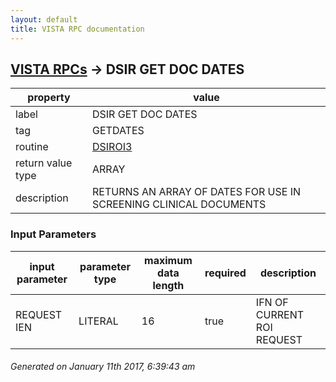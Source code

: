 ```yaml
---
layout: default
title: VISTA RPC documentation
---
```




## [VISTA RPCs](TableOfContent.md) &#8594; DSIR GET DOC DATES 

 property | value 
--- | --- 
 label | DSIR GET DOC DATES
 tag | GETDATES
 routine | [DSIROI3](http://code.osehra.org/dox/Routine_DSIROI3_source.html)
 return value type | ARRAY
 description | RETURNS AN ARRAY OF DATES FOR USE IN SCREENING CLINICAL DOCUMENTS

### Input Parameters

| input parameter | parameter type | maximum data length | required | description | 
| --- | --- | --- | --- | --- | 
| REQUEST IEN | LITERAL | 16 | true | IFN OF CURRENT ROI REQUEST | 




 ###### Generated on January 11th 2017, 6:39:43 am